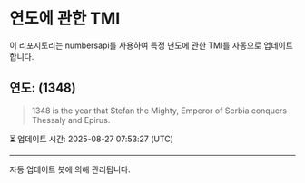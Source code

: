 
# 연도에 관한 TMI

이 리포지토리는 numbersapi를 사용하여 특정 년도에 관한 TMI를 자동으로 업데이트합니다.

## 연도: (1348)
> 1348 is the year that Stefan the Mighty, Emperor of Serbia conquers Thessaly and Epirus.

⏳ 업데이트 시간: 2025-08-27 07:53:27 (UTC)

---
자동 업데이트 봇에 의해 관리됩니다.
